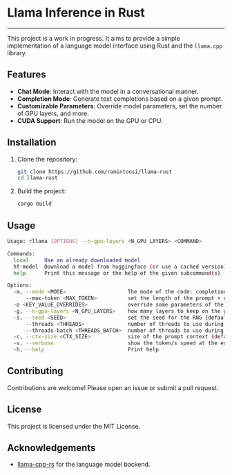 # Llama Inference in Rust

---

This project is a work in progress. It aims to provide a simple implementation 
of a language model interface using Rust and the `llama.cpp` library.

## Features

- **Chat Mode**: Interact with the model in a conversational manner.
- **Completion Mode**: Generate text completions based on a given prompt.
- **Customizable Parameters**: Override model parameters, set the number of GPU layers, and more.
- **CUDA Support**: Run the model on the GPU or CPU.

## Installation

1. Clone the repository:
    ```sh
    git clone https://github.com/ramintoosi/llama-rust
    cd llama-rust
    ```

2. Build the project:
    ```sh
    cargo build
    ```

## Usage

```sh
Usage: rllama [OPTIONS] --n-gpu-layers <N_GPU_LAYERS> <COMMAND>

Commands:
  local     Use an already downloaded model
  hf-model  Download a model from huggingface (or use a cached version)
  help      Print this message or the help of the given subcommand(s)

Options:
  -m, --mode <MODE>                    The mode of the code: completion or chat [default: chat] [possible values: chat, completion]
      --max-token <MAX_TOKEN>          set the length of the prompt + output in tokens [default: 512]
  -o <KEY_VALUE_OVERRIDES>             override some parameters of the model
  -g, --n-gpu-layers <N_GPU_LAYERS>    how many layers to keep on the gpu - zero is cpu mode (default: 0)
  -s, --seed <SEED>                    set the seed for the RNG [default: 561371]
      --threads <THREADS>              number of threads to use during generation (default: use all available threads)
      --threads-batch <THREADS_BATCH>  number of threads to use during batch and prompt processing (default: use all available threads)
  -c, --ctx-size <CTX_SIZE>            size of the prompt context (default: loaded from the model)
  -v, --verbose                        show the token/s speed at the end of each turn
  -h, --help                           Print help


```

## Contributing

Contributions are welcome! Please open an issue or submit a pull request.

## License

This project is licensed under the MIT License.

## Acknowledgements

- [llama-cpp-rs](https://github.com/utilityai/llama-cpp-rs) for the language model backend.

